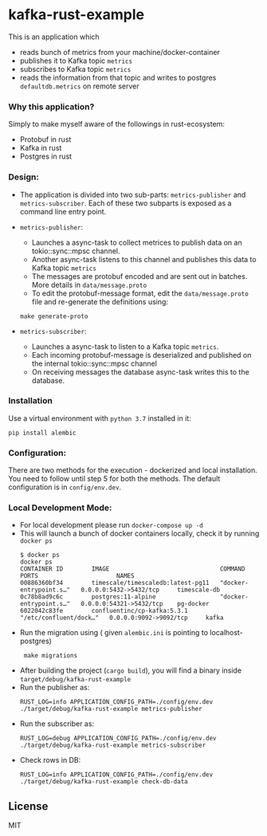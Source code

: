 # kafka-rust-example

This is an application which
- reads bunch of metrics from your machine/docker-container
- publishes it to Kafka topic `metrics`
- subscribes to Kafka topic `metrics`
- reads the information from that topic and writes to postgres `defaultdb.metrics` on remote server

### Why this application?
Simply to make myself aware of the followings in rust-ecosystem:
- Protobuf in rust
- Kafka in rust
- Postgres in rust

### Design:
- The application is divided into two sub-parts: `metrics-publisher` and `metrics-subscriber`. Each of these two subparts is exposed as a command line entry point.

- `metrics-publisher`:
  - Launches a async-task to collect metrices to publish data on an tokio::sync::mpsc channel.
  - Another async-task listens to this channel and publishes this data to Kafka topic `metrics`
  - The messages are protobuf encoded and are sent out in batches. More details in `data/message.proto`
  - To edit the protobuf-message format, edit the `data/message.proto` file and re-generate the definitions using:
  ```
  make generate-proto
  ```

- `metrics-subscriber`:
  - Launches a async-task to listen to a Kafka topic `metrics`.
  - Each incoming protobuf-message is deserialized and published on the internal tokio::sync::mpsc channel
  - On receiving messages the database async-task writes this to the database.


### Installation
Use a virtual environment with `python 3.7` installed in it:
```
pip install alembic
```

### Configuration:
There are two methods for the execution - dockerized and local installation. You need to follow until step 5 for both the methods.
The default configuration is in `config/env.dev`.


### Local Development Mode:
- For local development please run `docker-compose up -d`
- This will launch a bunch of docker containers locally, check it by running `docker ps`
  ```
  $ docker ps
  docker ps
  CONTAINER ID        IMAGE                               COMMAND                  PORTS                      NAMES
  00886360bf34        timescale/timescaledb:latest-pg11   "docker-entrypoint.s…"   0.0.0.0:5432->5432/tcp     timescale-db
  0c78b8ad9c6c        postgres:11-alpine                  "docker-entrypoint.s…"   0.0.0.0:54321->5432/tcp    pg-docker
  6022042c83fe        confluentinc/cp-kafka:5.3.1         "/etc/confluent/dock…"   0.0.0.0:9092->9092/tcp     kafka

  ```
- Run the migration using ( given `alembic.ini` is pointing to localhost-postgres)
  ```
   make migrations
  ```
- After building the project (`cargo build`), you will find a binary inside `target/debug/kafka-rust-example`
- Run the publisher as:
  ```
  RUST_LOG=info APPLICATION_CONFIG_PATH=./config/env.dev ./target/debug/kafka-rust-example metrics-publisher
  ```
- Run the subscriber as:
  ```
  RUST_LOG=debug APPLICATION_CONFIG_PATH=./config/env.dev ./target/debug/kafka-rust-example metrics-subscriber
  ```
- Check rows in DB:
  ```
  RUST_LOG=info APPLICATION_CONFIG_PATH=./config/env.dev ./target/debug/kafka-rust-example check-db-data
  ```
## License
MIT
